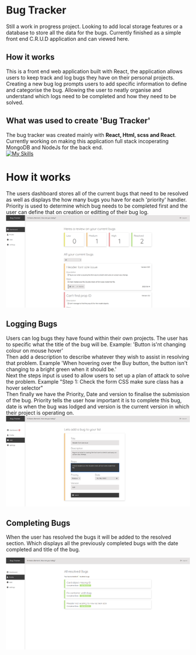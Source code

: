 # Bug Tracker 

Still a work in progress project. Looking to add local storage features or a database to store all the data for the bugs. Currently finished as a simple front end C.R.U.D application and can viewed here. 

## How it works
This is a front end web application built with React, the application allows users to keep track and log bugs they have on their personal projects. Creating a new bug log prompts users to add specific information to define and categorise the bug. Allowing the user to neatly organise and understand which logs need to be completed and how they need to be solved. 

## What was used to create 'Bug Tracker' 
The bug tracker was created mainly with **React, Html, scss and React**. Currently working on making this application full stack incoperating MongoDB and NodeJs for the back end. 
<br>
[![My Skills](https://skills.thijs.gg/icons?i=js,html,css,react)](https://skills.thijs.gg)

# How it works 
The users dashboard stores all of the current bugs that need to be resolved as well as displays the how many bugs you have for each 'priority' handler. Priority is used to determine which bug needs to be completed first and the user can define that on creation or editting of their bug log.    
![Dashboard Image](./bug-tracker/src/ReadMeImgs/dash.PNG)

## Logging Bugs 
Users can log bugs they have found within their own projects. 
The user has to specific what the title of the bug will be. Example: 'Button is'nt changing colour on mouse hover'
<br>
Then add a description to describe whatever they wish to assist in resolving that problem. Example 'When hovering over the Buy button, the button isn't changing to a bright green when it should be.' 
<br> 
Next the steps input is used to allow users to set up a plan of attack to solve the problem. Example "Step 1: Check the form CSS make sure class has a hover selector" 
<br>
Then finally we have the Priority, Date and version to finalise the submission of the bug. Priority tells the user how important it is to complete this bug, date is when the bug was lodged and version is the current version in which their project is operating on.    
![Dashboard Image](./bug-tracker/src/ReadMeImgs/edit.PNG)  


## Completing Bugs
When the user has resolved the bugs it will be added to the resolved section. Which displays all the previously completed bugs with the date completed and title of the bug.  
  
![Dashboard Image](./bug-tracker/src/ReadMeImgs/profile.PNG)
